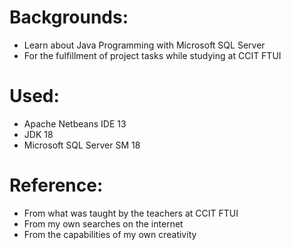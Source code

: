 # Backgrounds:
- Learn about Java Programming with Microsoft SQL Server
- For the fulfillment of project tasks while studying at CCIT FTUI

# Used:
- Apache Netbeans IDE 13
- JDK 18
- Microsoft SQL Server SM 18

# Reference:
- From what was taught by the teachers at CCIT FTUI
- From my own searches on the internet
- From the capabilities of my own creativity
